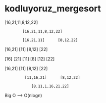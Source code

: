 # kodluyoruz_mergesort


[16,21,11,8,12,22]



			[16,21,11,8,12,22]

			[16,21,11]		[8,12,22]

[16,21]  [11]       [8,12]	[22]

[16]  [21]   [11]                [8]  [12]   [22]

 [16,21]  [11]                   [8,12]   [22]

			 [11,16,21]      [8,12,22]

				[8,11,1,16,21,22]
        
        
 Big O --> O(nlogn)
